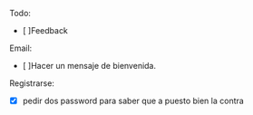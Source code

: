 Todo:

- [ ]Feedback

Email:

- [ ]Hacer un mensaje de bienvenida.

Registrarse:

- [x] pedir dos password para saber que a puesto bien la contra

